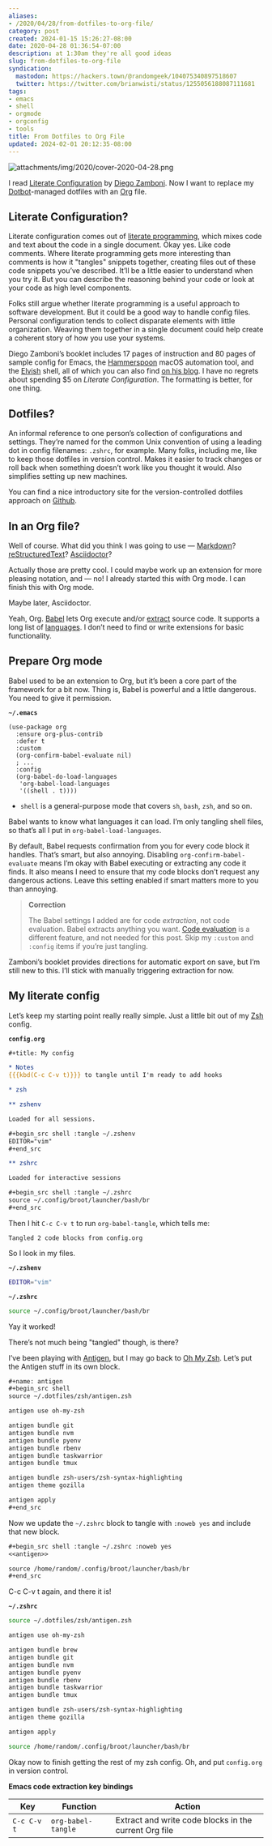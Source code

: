 ```yaml
---
aliases:
- /2020/04/28/from-dotfiles-to-org-file/
category: post
created: 2024-01-15 15:26:27-08:00
date: 2020-04-28 01:36:54-07:00
description: at 1:30am they're all good ideas
slug: from-dotfiles-to-org-file
syndication:
  mastodon: https://hackers.town/@randomgeek/104075340897518607
  twitter: https://twitter.com/brianwisti/status/1255056188087111681
tags:
- emacs
- shell
- orgmode
- orgconfig
- tools
title: From Dotfiles to Org File
updated: 2024-02-01 20:12:35-08:00
---
```


![attachments/img/2020/cover-2020-04-28.png](../../../attachments/img/2020/cover-2020-04-28.png)

I read [Literate Configuration](https://leanpub.com/lit-config/) by [Diego Zamboni](https://zzamboni.org/). Now I want to replace my [Dotbot](https://github.com/anishathalye/dotbot)-managed dotfiles with an [Org](../../../card/Org.md) file.

## Literate Configuration?

Literate configuration comes out of [literate programming](http://literateprogramming.com/index.html), which mixes code and text about the code in a single document. Okay yes. Like code comments. Where literate programming gets more interesting than comments is how it "tangles" snippets together, creating files out of these code snippets you’ve described. It’ll be a little easier to understand when you try it. But you can describe the reasoning behind your code or look at your code as high level components.

Folks still argue whether literate programming is a useful approach to software development. But it could be a good way to handle config files. Personal configuration tends to collect disparate elements with little organization. Weaving them together in a single document could help create a coherent story of how you use your systems.

Diego Zamboni’s booklet includes 17 pages of instruction and 80 pages of sample config for Emacs, the [Hammerspoon](https://www.hammerspoon.org/) macOS automation tool, and the [Elvish](https://elv.sh/) shell, all of which you can also find [on his blog](https://zzamboni.org/post/2017-12-17-my-emacs-configuration-with-commentary/). I have no regrets about spending $5 on *Literate Configuration*. The
formatting is better, for one thing.

## Dotfiles?

An informal reference to one person’s collection of configurations and settings. They’re named for the common Unix convention of using a leading dot in config filenames: `.zshrc`, for example. Many folks, including me, like to keep those dotfiles in version control. Makes it easier to track changes or roll back when something doesn’t work like you thought it would. Also simplifies setting up new machines.

You can find a nice introductory site for the version-controlled dotfiles approach on [Github](https://dotfiles.github.io/).

## In an Org file?

Well of course. What did you think I was going to use — [Markdown](https://github.com/jostylr/literate-programming)? [reStructuredText](https://slott56.github.io/PyLit-3/_build/html/index.html)? [Asciidoctor](https://aimlesslygoingforward.com/blog/2019/10/02/roguelike-tutorial-up-to-date-and-literate/)?

Actually those are pretty cool. I could maybe work up an extension for more pleasing notation, and — no! I already started this with Org mode. I can finish this with Org mode.

Maybe later, Asciidoctor.

Yeah, Org. [Babel](https://orgmode.org/worg/org-contrib/babel/) lets Org execute and/or [extract](https://orgmode.org/manual/Extracting-Source-Code.html#Extracting-Source-Code) source code. It supports a long list of [languages](https://orgmode.org/worg/org-contrib/babel/languages.html). I don’t need to find or write extensions for basic functionality.

## Prepare Org mode

Babel used to be an extension to Org, but it’s been a core part of the framework for a bit now. Thing is, Babel is powerful and a little dangerous. You need to give it permission.

**`~/.emacs`**

````elisp
(use-package org
  :ensure org-plus-contrib
  :defer t
  :custom
  (org-confirm-babel-evaluate nil)
  ; ...
  :config
  (org-babel-do-load-languages
   'org-babel-load-languages
   '((shell . t)))) 
````

* `shell` is a general-purpose mode that covers `sh`, `bash`, `zsh`, and so on.

Babel wants to know what languages it can load. I’m only tangling shell files, so that’s all I put in `org-babel-load-languages`.

By default, Babel requests confirmation from you for every code block it handles. That’s smart, but also annoying. Disabling `org-confirm-babel-evaluate` means I’m okay with Babel executing or extracting any code it finds. It also means I need to ensure that my code blocks don’t request any dangerous actions. Leave this setting enabled if smart matters more to you than annoying.

 > 
 > **Correction**
>
 > The Babel settings I added are for code *extraction*, not code evaluation. Babel extracts anything you want. [Code evaluation](https://orgmode.org/manual/Evaluating-Code-Blocks.html#Evaluating-Code-Blocks) is a different feature, and not needed for this post. Skip my `:custom` and `:config` items if you’re just tangling.

Zamboni’s booklet provides directions for automatic export on save, but I’m still new to this. I’ll stick with manually triggering extraction for now.

## My literate config

Let’s keep my starting point really really simple. Just a little bit out of my [Zsh](https://www.zsh.org/) config.

**`config.org`**

````org
#+title: My config

* Notes
{{{kbd(C-c C-v t)}}} to tangle until I'm ready to add hooks

* zsh

** zshenv

Loaded for all sessions.

#+begin_src shell :tangle ~/.zshenv
EDITOR="vim"
#+end_src

** zshrc

Loaded for interactive sessions

#+begin_src shell :tangle ~/.zshrc
source ~/.config/broot/launcher/bash/br
#+end_src
````

Then I hit `C-c C-v t` to run `org-babel-tangle`, which tells me:

````
Tangled 2 code blocks from config.org
````

So I look in my files.

**`~/.zshenv`**

````zsh
EDITOR="vim"
````

**`~/.zshrc`**

````zsh
source ~/.config/broot/launcher/bash/br
````

Yay it worked!

There’s not much being "tangled" though, is there?

I’ve been playing with [Antigen](https://antigen.sharats.me/), but I may go back to [Oh My Zsh](https://ohmyz.sh/). Let’s put the Antigen stuff in its own block.

````org
#+name: antigen
#+begin_src shell
source ~/.dotfiles/zsh/antigen.zsh

antigen use oh-my-zsh

antigen bundle git
antigen bundle nvm
antigen bundle pyenv
antigen bundle rbenv
antigen bundle taskwarrior
antigen bundle tmux

antigen bundle zsh-users/zsh-syntax-highlighting
antigen theme gozilla

antigen apply
#+end_src
````

Now we update the `~/.zshrc` block to tangle with `:noweb yes` and include that new block.

````org
#+begin_src shell :tangle ~/.zshrc :noweb yes
<<antigen>>

source /home/random/.config/broot/launcher/bash/br
#+end_src
````

C-c C-v t again, and there it is!

**`~/.zshrc`**

````zsh
source ~/.dotfiles/zsh/antigen.zsh

antigen use oh-my-zsh

antigen bundle brew
antigen bundle git
antigen bundle nvm
antigen bundle pyenv
antigen bundle rbenv
antigen bundle taskwarrior
antigen bundle tmux

antigen bundle zsh-users/zsh-syntax-highlighting
antigen theme gozilla

antigen apply

source /home/random/.config/broot/launcher/bash/br
````

Okay now to finish getting the rest of my zsh config. Oh, and put `config.org` in version control.

**Emacs code extraction key bindings**

|Key|Function|Action|
|---|--------|------|
|`C-c C-v t`|`org-babel-tangle`|Extract and write code blocks in the current Org file|